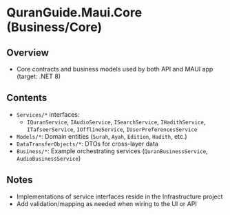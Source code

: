 # QuranGuide.Maui.Core (Business/Core)

## Overview
- Core contracts and business models used by both API and MAUI app (target: .NET 8)

## Contents
- `Services/*` interfaces:
  - `IQuranService`, `IAudioService`, `ISearchService`, `IHadithService`, `ITafseerService`, `IOfflineService`, `IUserPreferencesService`
- `Models/*`: Domain entities (`Surah`, `Ayah`, `Edition`, `Hadith`, etc.)
- `DataTransferObjects/*`: DTOs for cross-layer data
- `Business/*`: Example orchestrating services (`QuranBusinessService`, `AudioBusinessService`)

## Notes
- Implementations of service interfaces reside in the Infrastructure project
- Add validation/mapping as needed when wiring to the UI or API
